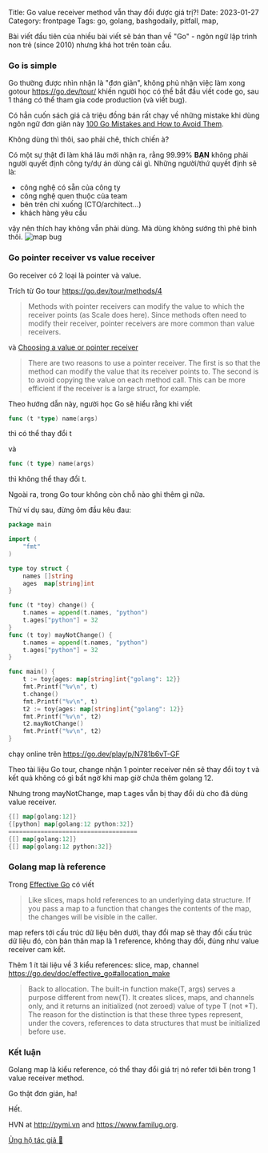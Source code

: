 Title: Go value receiver method vẫn thay đổi được giá trị?!
Date: 2023-01-27
Category: frontpage
Tags: go, golang, bashgodaily, pitfall, map,

Bài viết đầu tiên của nhiều bài viết sẽ bán than về "Go" - ngôn ngữ lập trình
non trẻ (since 2010) nhưng khá hot trên toàn cầu.

### Go is simple
Go thường được nhìn nhận là "đơn giản", không phủ nhận việc làm xong gotour <https://go.dev/tour/> khiến người học có thể bắt đầu viết code go, sau 1 tháng có thể tham gia code production (và viết bug).

Có hẳn cuốn sách giá cả triệu đồng bán rất chạy về những mistake khi dùng
ngôn ngữ đơn giản này [100 Go Mistakes and How to Avoid
Them](https://www.manning.com/books/100-go-mistakes-and-how-to-avoid-them).

Không dùng thì thôi, sao phải chê, thích chiến à?

Có một sự thật đi làm khá lâu mới nhận ra, rằng 99.99% **BẠN** không phải người quyết định công ty/dự án dùng cái gì. Những người/thứ quyết định sẽ là:

- công nghệ có sẵn của công ty
- công nghệ quen thuộc của team
- bên trên chỉ xuống (CTO/architect...)
- khách hàng yêu cầu

vậy nên thích hay không vẫn phải dùng. Mà dùng không sướng thì phê bình thôi.
![map bug]({static}/images/go_map_bug.webp)

### Go pointer receiver vs value receiver
Go receiver có 2 loại là pointer và value.

Trích từ Go tour <https://go.dev/tour/methods/4>

> Methods with pointer receivers can modify the value to which the receiver points (as Scale does here). Since methods often need to modify their receiver, pointer receivers are more common than value receivers.

và [Choosing a value or pointer receiver](https://go.dev/tour/methods/8)

> There are two reasons to use a pointer receiver.
> The first is so that the method can modify the value that its receiver points to.
> The second is to avoid copying the value on each method call. This can be more efficient if the receiver is a large struct, for example.

Theo hướng dẫn này, người học Go sẽ hiểu rằng khi viết

```go
func (t *type) name(args)
```

thì có thể thay đổi t

và

```go
func (t type) name(args)
```

thì không thể thay đổi t.

Ngoài ra, trong Go tour không còn chỗ nào ghi thêm gì nữa.

Thử ví dụ sau, đừng ôm đầu kêu đau:

```go
package main

import (
    "fmt"
)

type toy struct {
    names []string
    ages  map[string]int
}

func (t *toy) change() {
    t.names = append(t.names, "python")
    t.ages["python"] = 32
}
func (t toy) mayNotChange() {
    t.names = append(t.names, "python")
    t.ages["python"] = 32
}

func main() {
    t := toy{ages: map[string]int{"golang": 12}}
    fmt.Printf("%v\n", t)
    t.change()
    fmt.Printf("%v\n", t)
    t2 := toy{ages: map[string]int{"golang": 12}}
    fmt.Printf("%v\n", t2)
    t2.mayNotChange()
    fmt.Printf("%v\n", t2)
}
```

chạy online trên <https://go.dev/play/p/N781b6vT-GF>

Theo tài liệu Go tour, change nhận 1 pointer receiver nên sẽ thay đổi toy t và kết quả không có gì bất ngờ khi map giờ chứa thêm golang 12.

Nhưng trong mayNotChange, map t.ages vẫn bị thay đổi dù cho đã dùng value receiver.

```go
{[] map[golang:12]}
{[python] map[golang:12 python:32]}
====================================
{[] map[golang:12]}
{[] map[golang:12 python:32]}
```

### Golang map là reference
Trong [Effective Go](https://go.dev/doc/effective_go#maps) có viết

> Like slices, maps hold references to an underlying data structure. If you pass a map to a function that changes the contents of the map, the changes will be visible in the caller.

map refers tới cấu trúc dữ liệu bên dưới, thay đổi map sẽ thay đổi cấu trúc dữ liệu đó, còn bản thân map là 1 reference, không thay đổi, đúng như value receiver cam kết.

Thêm 1 ít tài liệu về 3 kiểu references: slice, map, channel <https://go.dev/doc/effective_go#allocation_make>

> Back to allocation. The built-in function make(T, args) serves a purpose different from new(T). It creates slices, maps, and channels only, and it returns an initialized (not zeroed) value of type T (not *T). The reason for the distinction is that these three types represent, under the covers, references to data structures that must be initialized before use.

### Kết luận
Golang map là kiểu reference, có thể thay đổi giá trị nó refer tới bên trong 1 value receiver method.

Go thật đơn giản, ha!

Hết.

HVN at http://pymi.vn and https://www.familug.org.

[Ủng hộ tác giả 🍺](https://www.familug.org/p/ung-ho.html)
